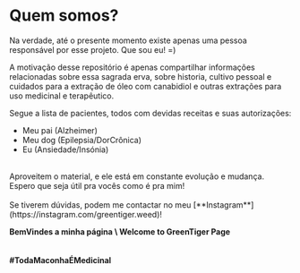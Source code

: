 # Quem somos?

Na verdade, até o presente momento existe apenas uma pessoa responsável por esse projeto. Que sou eu! =) 

A motivação desse repositório é apenas compartilhar informações relacionadas sobre essa sagrada erva, sobre historia, cultivo pessoal e cuidados para a extração de óleo com canabidiol e outras extrações para uso medicinal e terapêutico. 

Segue a lista de pacientes, todos com devidas receitas e suas autorizações:

- Meu pai (Alzheimer)
- Meu dog (Epilepsia/DorCrônica)
- Eu (Ansiedade/Insónia)

<br/>
Aproveitem o material, e ele está em constante evolução e mudança. Espero que seja útil pra vocês como é pra mim!

<br/>
<br/>
Se tiverem dúvidas, podem me contactar no meu [**Instagram**](https://instagram.com/greentiger.weed)!

**BemVindes a minha página \ Welcome to GreenTiger Page**
<br/>
<br/>
<br/>
**#TodaMaconhaÉMedicinal**
 
